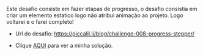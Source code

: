 Este desafio consiste em fazer etapas de progresso, o desafio consistia em criar um elemento estatico logo não atribui animação ao projeto.
Logo voltarei e o farei completo!


- Url do desafio: https://piccalil.li/blog/challenge-008-progress-stepper/

- Clique [AQUI](https://flaviogp.github.io/challenges/frontend-mentor/Challenge-ProgressStepper/) para ver a minha solução.